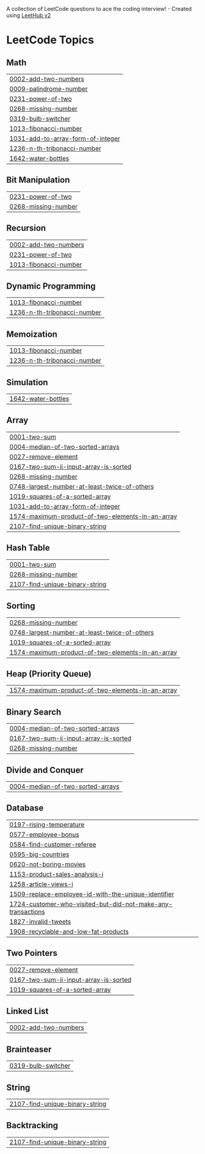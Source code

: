 A collection of LeetCode questions to ace the coding interview! - Created using [LeetHub v2](https://github.com/arunbhardwaj/LeetHub-2.0)
<!---LeetCode Topics Start-->
# LeetCode Topics
## Math
|  |
| ------- |
| [0002-add-two-numbers](https://github.com/lawpandit6/Leet-code-Problems-and-Solution/tree/master/0002-add-two-numbers) |
| [0009-palindrome-number](https://github.com/lawpandit6/Leet-code-Problems-and-Solution/tree/master/0009-palindrome-number) |
| [0231-power-of-two](https://github.com/lawpandit6/Leet-code-Problems-and-Solution/tree/master/0231-power-of-two) |
| [0268-missing-number](https://github.com/lawpandit6/Leet-code-Problems-and-Solution/tree/master/0268-missing-number) |
| [0319-bulb-switcher](https://github.com/lawpandit6/Leet-code-Problems-and-Solution/tree/master/0319-bulb-switcher) |
| [1013-fibonacci-number](https://github.com/lawpandit6/Leet-code-Problems-and-Solution/tree/master/1013-fibonacci-number) |
| [1031-add-to-array-form-of-integer](https://github.com/lawpandit6/Leet-code-Problems-and-Solution/tree/master/1031-add-to-array-form-of-integer) |
| [1236-n-th-tribonacci-number](https://github.com/lawpandit6/Leet-code-Problems-and-Solution/tree/master/1236-n-th-tribonacci-number) |
| [1642-water-bottles](https://github.com/lawpandit6/Leet-code-Problems-and-Solution/tree/master/1642-water-bottles) |
## Bit Manipulation
|  |
| ------- |
| [0231-power-of-two](https://github.com/lawpandit6/Leet-code-Problems-and-Solution/tree/master/0231-power-of-two) |
| [0268-missing-number](https://github.com/lawpandit6/Leet-code-Problems-and-Solution/tree/master/0268-missing-number) |
## Recursion
|  |
| ------- |
| [0002-add-two-numbers](https://github.com/lawpandit6/Leet-code-Problems-and-Solution/tree/master/0002-add-two-numbers) |
| [0231-power-of-two](https://github.com/lawpandit6/Leet-code-Problems-and-Solution/tree/master/0231-power-of-two) |
| [1013-fibonacci-number](https://github.com/lawpandit6/Leet-code-Problems-and-Solution/tree/master/1013-fibonacci-number) |
## Dynamic Programming
|  |
| ------- |
| [1013-fibonacci-number](https://github.com/lawpandit6/Leet-code-Problems-and-Solution/tree/master/1013-fibonacci-number) |
| [1236-n-th-tribonacci-number](https://github.com/lawpandit6/Leet-code-Problems-and-Solution/tree/master/1236-n-th-tribonacci-number) |
## Memoization
|  |
| ------- |
| [1013-fibonacci-number](https://github.com/lawpandit6/Leet-code-Problems-and-Solution/tree/master/1013-fibonacci-number) |
| [1236-n-th-tribonacci-number](https://github.com/lawpandit6/Leet-code-Problems-and-Solution/tree/master/1236-n-th-tribonacci-number) |
## Simulation
|  |
| ------- |
| [1642-water-bottles](https://github.com/lawpandit6/Leet-code-Problems-and-Solution/tree/master/1642-water-bottles) |
## Array
|  |
| ------- |
| [0001-two-sum](https://github.com/lawpandit6/Leet-code-Problems-and-Solution/tree/master/0001-two-sum) |
| [0004-median-of-two-sorted-arrays](https://github.com/lawpandit6/Leet-code-Problems-and-Solution/tree/master/0004-median-of-two-sorted-arrays) |
| [0027-remove-element](https://github.com/lawpandit6/Leet-code-Problems-and-Solution/tree/master/0027-remove-element) |
| [0167-two-sum-ii-input-array-is-sorted](https://github.com/lawpandit6/Leet-code-Problems-and-Solution/tree/master/0167-two-sum-ii-input-array-is-sorted) |
| [0268-missing-number](https://github.com/lawpandit6/Leet-code-Problems-and-Solution/tree/master/0268-missing-number) |
| [0748-largest-number-at-least-twice-of-others](https://github.com/lawpandit6/Leet-code-Problems-and-Solution/tree/master/0748-largest-number-at-least-twice-of-others) |
| [1019-squares-of-a-sorted-array](https://github.com/lawpandit6/Leet-code-Problems-and-Solution/tree/master/1019-squares-of-a-sorted-array) |
| [1031-add-to-array-form-of-integer](https://github.com/lawpandit6/Leet-code-Problems-and-Solution/tree/master/1031-add-to-array-form-of-integer) |
| [1574-maximum-product-of-two-elements-in-an-array](https://github.com/lawpandit6/Leet-code-Problems-and-Solution/tree/master/1574-maximum-product-of-two-elements-in-an-array) |
| [2107-find-unique-binary-string](https://github.com/lawpandit6/Leet-code-Problems-and-Solution/tree/master/2107-find-unique-binary-string) |
## Hash Table
|  |
| ------- |
| [0001-two-sum](https://github.com/lawpandit6/Leet-code-Problems-and-Solution/tree/master/0001-two-sum) |
| [0268-missing-number](https://github.com/lawpandit6/Leet-code-Problems-and-Solution/tree/master/0268-missing-number) |
| [2107-find-unique-binary-string](https://github.com/lawpandit6/Leet-code-Problems-and-Solution/tree/master/2107-find-unique-binary-string) |
## Sorting
|  |
| ------- |
| [0268-missing-number](https://github.com/lawpandit6/Leet-code-Problems-and-Solution/tree/master/0268-missing-number) |
| [0748-largest-number-at-least-twice-of-others](https://github.com/lawpandit6/Leet-code-Problems-and-Solution/tree/master/0748-largest-number-at-least-twice-of-others) |
| [1019-squares-of-a-sorted-array](https://github.com/lawpandit6/Leet-code-Problems-and-Solution/tree/master/1019-squares-of-a-sorted-array) |
| [1574-maximum-product-of-two-elements-in-an-array](https://github.com/lawpandit6/Leet-code-Problems-and-Solution/tree/master/1574-maximum-product-of-two-elements-in-an-array) |
## Heap (Priority Queue)
|  |
| ------- |
| [1574-maximum-product-of-two-elements-in-an-array](https://github.com/lawpandit6/Leet-code-Problems-and-Solution/tree/master/1574-maximum-product-of-two-elements-in-an-array) |
## Binary Search
|  |
| ------- |
| [0004-median-of-two-sorted-arrays](https://github.com/lawpandit6/Leet-code-Problems-and-Solution/tree/master/0004-median-of-two-sorted-arrays) |
| [0167-two-sum-ii-input-array-is-sorted](https://github.com/lawpandit6/Leet-code-Problems-and-Solution/tree/master/0167-two-sum-ii-input-array-is-sorted) |
| [0268-missing-number](https://github.com/lawpandit6/Leet-code-Problems-and-Solution/tree/master/0268-missing-number) |
## Divide and Conquer
|  |
| ------- |
| [0004-median-of-two-sorted-arrays](https://github.com/lawpandit6/Leet-code-Problems-and-Solution/tree/master/0004-median-of-two-sorted-arrays) |
## Database
|  |
| ------- |
| [0197-rising-temperature](https://github.com/lawpandit6/Leet-code-Problems-and-Solution/tree/master/0197-rising-temperature) |
| [0577-employee-bonus](https://github.com/lawpandit6/Leet-code-Problems-and-Solution/tree/master/0577-employee-bonus) |
| [0584-find-customer-referee](https://github.com/lawpandit6/Leet-code-Problems-and-Solution/tree/master/0584-find-customer-referee) |
| [0595-big-countries](https://github.com/lawpandit6/Leet-code-Problems-and-Solution/tree/master/0595-big-countries) |
| [0620-not-boring-movies](https://github.com/lawpandit6/Leet-code-Problems-and-Solution/tree/master/0620-not-boring-movies) |
| [1153-product-sales-analysis-i](https://github.com/lawpandit6/Leet-code-Problems-and-Solution/tree/master/1153-product-sales-analysis-i) |
| [1258-article-views-i](https://github.com/lawpandit6/Leet-code-Problems-and-Solution/tree/master/1258-article-views-i) |
| [1509-replace-employee-id-with-the-unique-identifier](https://github.com/lawpandit6/Leet-code-Problems-and-Solution/tree/master/1509-replace-employee-id-with-the-unique-identifier) |
| [1724-customer-who-visited-but-did-not-make-any-transactions](https://github.com/lawpandit6/Leet-code-Problems-and-Solution/tree/master/1724-customer-who-visited-but-did-not-make-any-transactions) |
| [1827-invalid-tweets](https://github.com/lawpandit6/Leet-code-Problems-and-Solution/tree/master/1827-invalid-tweets) |
| [1908-recyclable-and-low-fat-products](https://github.com/lawpandit6/Leet-code-Problems-and-Solution/tree/master/1908-recyclable-and-low-fat-products) |
## Two Pointers
|  |
| ------- |
| [0027-remove-element](https://github.com/lawpandit6/Leet-code-Problems-and-Solution/tree/master/0027-remove-element) |
| [0167-two-sum-ii-input-array-is-sorted](https://github.com/lawpandit6/Leet-code-Problems-and-Solution/tree/master/0167-two-sum-ii-input-array-is-sorted) |
| [1019-squares-of-a-sorted-array](https://github.com/lawpandit6/Leet-code-Problems-and-Solution/tree/master/1019-squares-of-a-sorted-array) |
## Linked List
|  |
| ------- |
| [0002-add-two-numbers](https://github.com/lawpandit6/Leet-code-Problems-and-Solution/tree/master/0002-add-two-numbers) |
## Brainteaser
|  |
| ------- |
| [0319-bulb-switcher](https://github.com/lawpandit6/Leet-code-Problems-and-Solution/tree/master/0319-bulb-switcher) |
## String
|  |
| ------- |
| [2107-find-unique-binary-string](https://github.com/lawpandit6/Leet-code-Problems-and-Solution/tree/master/2107-find-unique-binary-string) |
## Backtracking
|  |
| ------- |
| [2107-find-unique-binary-string](https://github.com/lawpandit6/Leet-code-Problems-and-Solution/tree/master/2107-find-unique-binary-string) |
<!---LeetCode Topics End-->